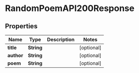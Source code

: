 

# RandomPoemAPI200Response


## Properties

| Name | Type | Description | Notes |
|------------ | ------------- | ------------- | -------------|
|**title** | **String** |  |  [optional] |
|**author** | **String** |  |  [optional] |
|**poem** | **String** |  |  [optional] |



